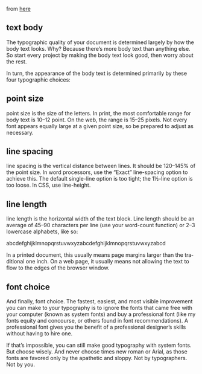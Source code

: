 from [here](https://practicaltypography.com/typography-in-ten-minutes.html)

## text body
The ty­po­graphic qual­ity of your doc­u­ment is de­ter­mined largely by how the body text looks. Why? Be­cause there’s more body text than any­thing else. So start every project by mak­ing the body text look good, then worry about the rest.

In turn, the ap­pear­ance of the body text is de­ter­mined pri­mar­ily by these four ty­po­graphic choices:

## point size
point size is the size of the let­ters. In print, the most com­fort­able range for body text is 10–12 point. On the web, the range is 15–25 pix­els. Not every font ap­pears equally large at a given point size, so be pre­pared to ad­just as necessary.

## line spacing
line spac­ing is the ver­ti­cal dis­tance be­tween lines. It should be 120–145% of the point size. In word proces­sors, use the “Ex­act” line-spac­ing op­tion to achieve this. The de­fault sin­gle-line op­tion is too tight; the 1½-line op­tion is too loose. In CSS, use line-height.

## line length
line length is the hor­i­zon­tal width of the text block. Line length should be an av­er­age of 45–90 char­ac­ters per line (use your word-count func­tion) or 2–3 low­er­case al­pha­bets, like so:

abcde­fghijklmnopqrstu­vwxyz­abcde­fghijklmnopqrstu­vwxyz­abcd

In a printed doc­u­ment, this usu­ally means page mar­gins larger than the tra­di­tional one inch. On a web page, it usu­ally means not al­low­ing the text to flow to the edges of the browser window.

## font choice
And fi­nally, font choice. The fastest, eas­i­est, and most vis­i­ble im­prove­ment you can make to your ty­pog­ra­phy is to ig­nore the fonts that came free with your com­puter (known as sys­tem fonts) and buy a pro­fes­sional font (like my fonts eq­uity and con­course, or oth­ers found in font rec­om­men­da­tions). A pro­fes­sional font gives you the ben­e­fit of a pro­fes­sional de­signer’s skills with­out hav­ing to hire one.

If that’s im­pos­si­ble, you can still make good ty­pog­ra­phy with sys­tem fonts. But choose wisely. And never choose times new ro­man or Ar­ial, as those fonts are fa­vored only by the ap­a­thetic and sloppy. Not by ty­pog­ra­phers. Not by you.
